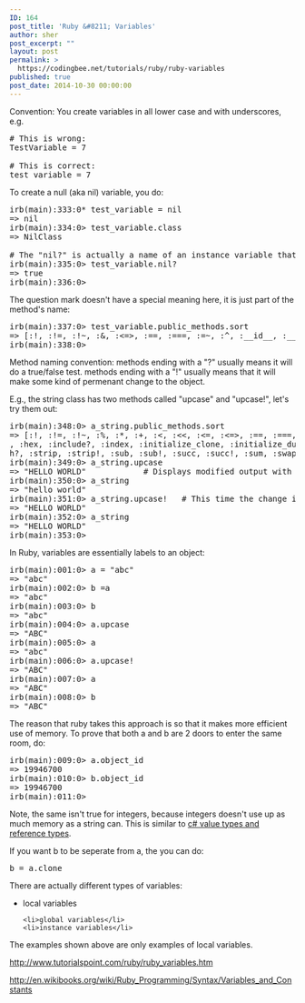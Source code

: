 ```yaml
---
ID: 164
post_title: 'Ruby &#8211; Variables'
author: sher
post_excerpt: ""
layout: post
permalink: >
  https://codingbee.net/tutorials/ruby/ruby-variables
published: true
post_date: 2014-10-30 00:00:00
---
```

Convention: You create variables in all lower case and with underscores, e.g.


<pre>
# This is wrong:
TestVariable = 7

# This is correct:
test_variable = 7
</pre>


To create a null (aka nil) variable, you do:
<pre>
irb(main):333:0* test_variable = nil
=> nil
irb(main):334:0> test_variable.class
=> NilClass

# The "nil?" is actually a name of an instance variable that simply returns a true/false boolean. 
irb(main):335:0> test_variable.nil?
=> true
irb(main):336:0>
</pre>

The question mark doesn't have a special meaning here, it is just part of the method's name:

<pre>
irb(main):337:0> test_variable.public_methods.sort
=> [:!, :!=, :!~, :&, :<=>, :==, :===, :=~, :^, :__id__, :__send__, :class, :clone, :define_singleton_method, :display, :doublingnumber, :dup, :enum_for, :eql?, :equal?, :extend, :freeze, :frozen?, :hash, :initialize_clone, :initialize_dup, :inspect, :instance_eval, :instance_exec, :instance_of?,:instance_variable_defined?, :instance_variable_get, :instance_variable_set, :instance_variables, :is_a?, :kind_of?, :method, :methods, <strong>:nil?</strong>, :object_id, :private_methods, :protected_methods, :public_method, :public_methods, :public_send, :rationalize, :respond_to?, :respond_to_missing?, :send, :singleton_class, :singleton_methods, :taint, :tainted?, :tap, :to_a, :to_c, :to_enum, :to_f, :to_i, :to_r, :to_s, :trust, :untaint, :untrust, :untrusted?, :|]
irb(main):338:0>
</pre>

Method naming convention: methods ending with a "?" usually means it will do a true/false test. methods ending with a "!" usually means that it will make some kind of permenant change to the object. 

E.g., the string class has two methods called "upcase" and "upcase!", let's try them out:

<pre>
irb(main):348:0> a_string.public_methods.sort
=> [:!, :!=, :!~, :%, :*, :+, :<, :<<, :<=, :<=>, :==, :===, :=~, :>, :>=, :[], :[]=, :__id__, :__send__, :ascii_only?, :between?, :bytes, :bytesize, :byteslice, :capitalize, :capitalize!, :casecmp, :center, :chars, :chomp, :chomp!, :chop, :chop!, :chr, :class, :clear,:clone, :codepoints, :concat, :count, :crypt, :define_singleton_method, :delete, :delete!, :display, :doublingnumber, :downcase, :downcase!, :dump, :dup, :each_byte, :each_char, :each_codepoint, :each_line, :empty?, :encode, :encode!, :encoding, :end_with?, :enum_for, :eql?, :equal?, :extend, :force_encoding, :freeze, :frozen?, :getbyte, :gsub, :gsub!, :hash
, :hex, :include?, :index, :initialize_clone, :initialize_dup, :insert, :inspect, :instance_eval, :instance_exec, :instance_of?, :instance_variable_defined?, :instance_variable_get, :instance_variable_set, :instance_variables, :intern, :is_a?, :kind_of?, :length, :lines, :ljust, :lstrip, :lstrip!, :match, :method, :methods, :next, :next!, :nil?, :object_id,:oct, :ord, :partition, :prepend, :private_methods, :protected_methods, :public_method, :public_methods, :public_send, :replace, :respond_to?, :respond_to_missing?, :reverse, :reverse!, :rindex, :rjust, :rpartition, :rstrip, :rstrip!, :scan, :send, :setbyte, :singleton_class, :singleton_methods, :size, :slice, :slice!, :split, :squeeze, :squeeze!, :start_wit
h?, :strip, :strip!, :sub, :sub!, :succ, :succ!, :sum, :swapcase, :swapcase!, :taint, :tainted?, :tap, :to_c, :to_enum, :to_f, :to_i, :to_r, :to_s, :to_str, :to_sym, :tr, :tr!, :tr_s, :tr_s!, :trust, :unpack, :untaint, :untrust, :untrusted?, <strong>:upcase, :upcase!</strong>, :upto, :valid_encoding?]
irb(main):349:0> a_string.upcase
=> "HELLO WORLD"            # Displays modified output with changing the original
irb(main):350:0> a_string
=> "hello world"
irb(main):351:0> a_string.upcase!   # This time the change is permanent
=> "HELLO WORLD"
irb(main):352:0> a_string
=> "HELLO WORLD"
irb(main):353:0>
</pre>


In Ruby, variables are essentially labels to an object:


<pre>
irb(main):001:0> a = "abc"
=> "abc"
irb(main):002:0> b =a
=> "abc"
irb(main):003:0> b
=> "abc"
irb(main):004:0> a.upcase
=> "ABC"
irb(main):005:0> a
=> "abc"
irb(main):006:0> a.upcase!
=> "ABC"
irb(main):007:0> a
=> "ABC"
irb(main):008:0> b
=> "ABC"
</pre>

The reason that ruby takes this approach is so that it makes more efficient use of memory. To prove that both a and b are 2 doors to enter the same room, do:

<pre>
irb(main):009:0> a.object_id
=> 19946700
irb(main):010:0> b.object_id
=> 19946700
irb(main):011:0>
</pre>


Note, the same isn't true for integers, because integers doesn't use up as much memory as a string can. This is similar to <a href="http://codingbee.net/tutorials/c/c-variables-types/" title="c# -  What are Variables Types">c# value types and reference types</a>.

If you want b to be seperate from a, the you can do:

<pre>
b = a.clone
</pre>



There are actually different types of variables:
<ul>
	<li>local variables</li>

	<li>global variables</li>
	<li>instance variables</li>
</ul>

The examples shown above are only examples of local variables. 



http://www.tutorialspoint.com/ruby/ruby_variables.htm

http://en.wikibooks.org/wiki/Ruby_Programming/Syntax/Variables_and_Constants